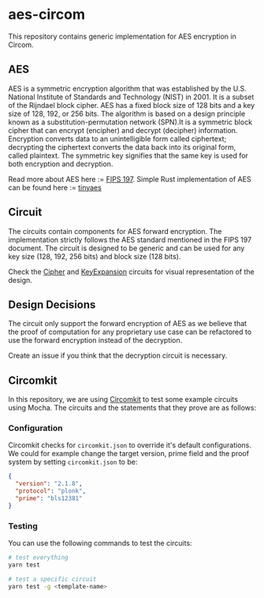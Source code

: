# aes-circom

This repository contains generic implementation for AES encryption in Circom.

## AES

AES is a symmetric encryption algorithm that was established by the U.S. National Institute of Standards and Technology (NIST) in 2001. It is a subset of the Rijndael block cipher. AES has a fixed block size of 128 bits and a key size of 128, 192, or 256 bits. The algorithm is based on a design principle known as a substitution-permutation network (SPN).It is a symmetric block cipher that can encrypt (encipher) and decrypt (decipher) information. Encryption converts data to an unintelligible form called ciphertext; decrypting the ciphertext converts the data back into its original form, called plaintext. The symmetric key signifies that the same key is used for both encryption and decryption.

Read more about AES here := [FIPS 197](https://nvlpubs.nist.gov/nistpubs/FIPS/NIST.FIPS.197-upd1.pdf).
Simple Rust implementation of AES can be found here := [tinyaes](https://docs.rs/crate/tinyaes/latest/source/src/aes_core.rs)

## Circuit

The circuits contain components for AES forward encryption. The implementation strictly follows the AES standard mentioned in the FIPS 197 document. The circuit is designed to be generic and can be used for any key size (128, 192, 256 bits) and block size (128 bits).

Check the [Cipher](./circuits/aes.circom) and [KeyExpansion](./circuits/key_expansion.circom) circuits for visual representation of the design.

## Design Decisions

The circuit only support the forward encryption of AES as we believe that the proof of computation for any proprietary use case can be refactored to use the forward encryption instead of the decryption. 

Create an issue if you think that the decryption circuit is necessary.

## Circomkit

In this repository, we are using [Circomkit](https://github.com/erhant/circomkit) to test some example circuits using Mocha. The circuits and the statements that they prove are as follows:

### Configuration

Circomkit checks for `circomkit.json` to override it's default configurations. We could for example change the target version, prime field and the proof system by setting `circomkit.json` to be:

```json
{
  "version": "2.1.8",
  "protocol": "plonk",
  "prime": "bls12381"
}
```

### Testing

You can use the following commands to test the circuits:

```sh
# test everything
yarn test

# test a specific circuit
yarn test -g <template-name>
```
